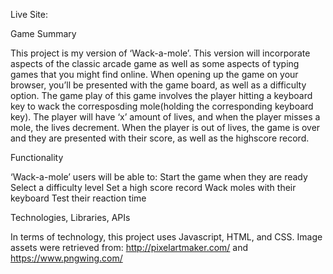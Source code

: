 Live Site:

Game Summary

This project is my version of ‘Wack-a-mole’.
 This version will incorporate aspects of the classic arcade game as well as some aspects of typing games that you might find online.
  When opening up the game on your browser, you’ll be presented with the game board, as well as a difficulty option. 
  The game play of this game involves the player hitting a keyboard key to wack the corresposding mole(holding the corresponding keyboard key). 
  The player will have ‘x’ amount of lives, and when the player misses a mole, the lives decrement. 
  When the player is out of lives, the game is over and they are presented with their score, as well as the highscore record.

Functionality 

‘Wack-a-mole’ users will be able to:
Start the game when they are ready
Select a difficulty level
Set a high score record
Wack moles with their keyboard
Test their reaction time

Technologies, Libraries, APIs

In terms of technology, this project uses Javascript, HTML, and CSS. 
Image assets were retrieved from: http://pixelartmaker.com/ and https://www.pngwing.com/

